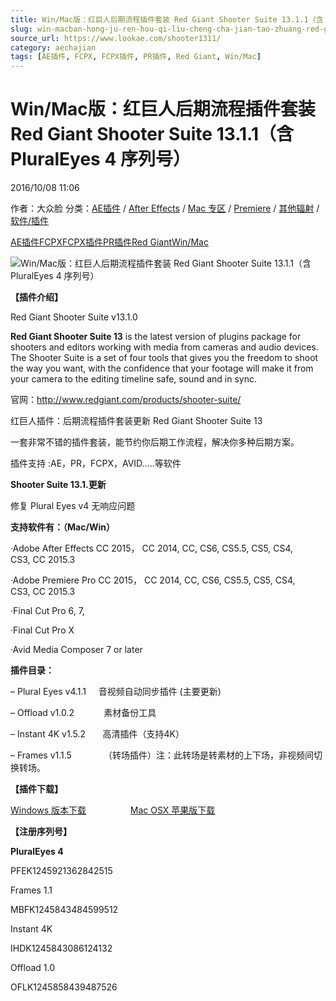 ```yaml
---
title: Win/Mac版：红巨人后期流程插件套装 Red Giant Shooter Suite 13.1.1（含 PluralEyes 4 序列号）
slug: win-macban-hong-ju-ren-hou-qi-liu-cheng-cha-jian-tao-zhuang-red-giant-shooter-suite-13-1-1-han-pluraleyes-4-xu-lie-hao
source_url: https://www.lookae.com/shooter1311/
category: aechajian
tags: [AE插件, FCPX, FCPX插件, PR插件, Red Giant, Win/Mac]
---
```

# Win/Mac版：红巨人后期流程插件套装 Red Giant Shooter Suite 13.1.1（含 PluralEyes 4 序列号）

2016/10/08 11:06

作者：大众脸
分类：[AE插件](https://www.lookae.com/after-effects/aechajian/) / [After Effects](https://www.lookae.com/after-effects/) / [Mac 专区](https://www.lookae.com/mac-osx/) / [Premiere](https://www.lookae.com/qitarjcj/premierezy/) / [其他辐射](https://www.lookae.com/others/) / [软件/插件](https://www.lookae.com/qitarjcj/)

[AE插件](https://www.lookae.com/tag/ae%e6%8f%92%e4%bb%b6/)[FCPX](https://www.lookae.com/tag/fcpx/)[FCPX插件](https://www.lookae.com/tag/fcpx%e6%8f%92%e4%bb%b6/)[PR插件](https://www.lookae.com/tag/pr%e6%8f%92%e4%bb%b6/)[Red Giant](https://www.lookae.com/tag/red-giant/)[Win/Mac](https://www.lookae.com/tag/winmac/)

![Win/Mac版：红巨人后期流程插件套装 Red Giant Shooter Suite 13.1.1（含 PluralEyes 4 序列号）](https://www.lookae.com/wp-content/uploads/2016/02/shooter13.jpg "Win/Mac版：红巨人后期流程插件套装 Red Giant Shooter Suite 13.1.1（含 PluralEyes 4 序列号）-LookAE.com")

**【插件介绍】**

Red Giant Shooter Suite v13.1.0

**Red Giant Shooter Suite 13** is the latest version of plugins package for shooters and editors working with media from cameras and audio devices. The Shooter Suite is a set of four tools that gives you the freedom to shoot the way you want, with the confidence that your footage will make it from your camera to the editing timeline safe, sound and in sync.

官网：http://www.redgiant.com/products/shooter-suite/

红巨人插件：后期流程插件套装更新 Red Giant Shooter Suite 13

一套非常不错的插件套装，能节约你后期工作流程，解决你多种后期方案。

插件支持 :AE，PR，FCPX，AVID…..等软件

**Shooter Suite 13.1.更新**

修复 Plural Eyes v4 无响应问题

**支持软件有：（Mac/Win）**

·Adobe After Effects CC 2015， CC 2014, CC, CS6, CS5.5, CS5, CS4, CS3, CC 2015.3

·Adobe Premiere Pro CC 2015， CC 2014, CC, CS6, CS5.5, CS5, CS4, CS3, CC 2015.3

·Final Cut Pro 6, 7,

·Final Cut Pro X

·Avid Media Composer 7 or later

**插件目录：**

– Plural Eyes v4.1.1     音视频自动同步插件 (主要更新)

– Offload v1.0.2            素材备份工具

– Instant 4K v1.5.2       高清插件（支持4K）

– Frames v1.1.5             （转场插件）注：此转场是转素材的上下场，非视频间切换转场。

**【插件下载】**

[Windows 版本下载](https://pan.baidu.com/s/1nvg079Z)                  [Mac OSX 苹果版下载](https://pan.baidu.com/s/1sljGmO9)

**【注册序列号】**

**PluralEyes 4**

PFEK1245921362842515

Frames 1.1

MBFK1245843484599512

Instant 4K

IHDK1245843086124132

Offload 1.0

OFLK1245858439487526
